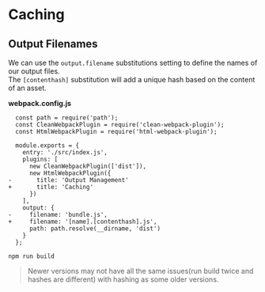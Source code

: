 # Caching

## Output Filenames
We can use the `output.filename` substitutions setting to define the names of our output files.  
The `[contenthash]` substitution will add a unique hash based on the content of an asset.

**webpack.config.js**
```
  const path = require('path');
  const CleanWebpackPlugin = require('clean-webpack-plugin');
  const HtmlWebpackPlugin = require('html-webpack-plugin');

  module.exports = {
    entry: './src/index.js',
    plugins: [
      new CleanWebpackPlugin(['dist']),
      new HtmlWebpackPlugin({
-       title: 'Output Management'
+       title: 'Caching'
      })
    ],
    output: {
-     filename: 'bundle.js',
+     filename: '[name].[contenthash].js',
      path: path.resolve(__dirname, 'dist')
    }
  };
```
```
npm run build
```
> Newer versions may not have all the same issues(run build twice and hashes are different) with 
hashing as some older versions.
